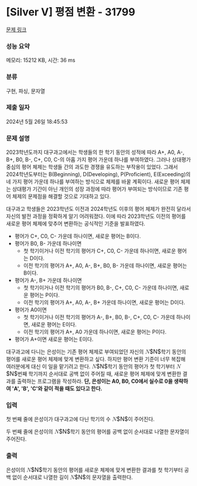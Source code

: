 # [Silver V] 평점 변환 - 31799 

[문제 링크](https://www.acmicpc.net/problem/31799) 

### 성능 요약

메모리: 15212 KB, 시간: 36 ms

### 분류

구현, 파싱, 문자열

### 제출 일자

2024년 5월 26일 18:45:53

### 문제 설명

<p>2023학년도까지 대구과고에서는 학생들의 한 학기 동안의 성적에 따라 A+, A0, A-, B+, B0, B-, C+, C0, C-의 아홉 가지 평어 가운데 하나를 부여하였다. 그러나 상대평가 중심의 평어 체제는 학생들 간의 과도한 경쟁을 유도하는 부작용이 있었다. 그래서 2024학년도부터는 B(Beginning), D(Developing), P(Proficient), E(Exceeding)의 네 가지 평어 가운데 하나를 부여하는 방식으로 체제를 바꿀 계획이다. 새로운 평어 체제는 상대평가 기간이 아닌 개인의 성장 과정에 따라 평어가 부여되는 방식이므로 기존 평어 체제의 문제점을 해결할 것으로 기대하고 있다.</p>

<p>대구과고 학생들은 2023학년도 이전과 2024학년도 이후의 평어 체제가 완전히 달라서 자신의 발전 과정을 정확하게 알기 어려워졌다. 이에 따라 2023학년도 이전의 평어를 새로운 평어 체제에 맞추어 변환하는 공식적인 기준을 발표하였다.</p>

<ul>
	<li>평어가 C+, C0, C- 가운데 하나이면, 새로운 평어는 B이다.</li>
	<li>평어가 B0, B- 가운데 하나이면
	<ul>
		<li>첫 학기이거나 이전 학기의 평어가 C+, C0, C- 가운데 하나이면, 새로운 평어는 D이다.</li>
		<li>이전 학기의 평어가 A+, A0, A-, B+, B0, B- 가운데 하나이면, 새로운 평어는 B이다.</li>
	</ul>
	</li>
	<li>평어가 A-, B+ 가운데 하나이면
	<ul>
		<li>첫 학기이거나 이전 학기의 평어가 B0, B-, C+, C0, C- 가운데 하나이면, 새로운 평어는 P이다.</li>
		<li>이전 학기의 평어가 A+, A0, A-, B+ 가운데 하나이면, 새로운 평어는 D이다.</li>
	</ul>
	</li>
	<li>평어가 A0이면
	<ul>
		<li>첫 학기이거나 이전 학기의 평어가 A-, B+, B0, B-, C+, C0, C- 가운데 하나이면, 새로운 평어는 E이다.</li>
		<li>이전 학기의 평어가 A+, A0 가운데 하나이면, 새로운 평어는 P이다.</li>
	</ul>
	</li>
	<li>평어가 A+이면 새로운 평어는 E이다.</li>
</ul>

<p>대구과고에 다니는 은성이는 기존 평어 체제로 부여되었던 자신의 <mjx-container class="MathJax" jax="CHTML" style="font-size: 109%; position: relative;"><mjx-math class="MJX-TEX" aria-hidden="true"><mjx-mi class="mjx-i"><mjx-c class="mjx-c1D441 TEX-I"></mjx-c></mjx-mi></mjx-math><mjx-assistive-mml unselectable="on" display="inline"><math xmlns="http://www.w3.org/1998/Math/MathML"><mi>N</mi></math></mjx-assistive-mml><span aria-hidden="true" class="no-mathjax mjx-copytext">$N$</span></mjx-container>학기 동안의 평어를 새로운 평어 체제에 맞게 변환하고 싶다. 하지만 평어 변환 기준이 너무 복잡해 여러분에게 대신 이 일을 맡기려고 한다. <mjx-container class="MathJax" jax="CHTML" style="font-size: 109%; position: relative;"><mjx-math class="MJX-TEX" aria-hidden="true"><mjx-mi class="mjx-i"><mjx-c class="mjx-c1D441 TEX-I"></mjx-c></mjx-mi></mjx-math><mjx-assistive-mml unselectable="on" display="inline"><math xmlns="http://www.w3.org/1998/Math/MathML"><mi>N</mi></math></mjx-assistive-mml><span aria-hidden="true" class="no-mathjax mjx-copytext">$N$</span></mjx-container>학기 동안의 평어가 첫 학기부터 <mjx-container class="MathJax" jax="CHTML" style="font-size: 109%; position: relative;"><mjx-math class="MJX-TEX" aria-hidden="true"><mjx-mi class="mjx-i"><mjx-c class="mjx-c1D441 TEX-I"></mjx-c></mjx-mi></mjx-math><mjx-assistive-mml unselectable="on" display="inline"><math xmlns="http://www.w3.org/1998/Math/MathML"><mi>N</mi></math></mjx-assistive-mml><span aria-hidden="true" class="no-mathjax mjx-copytext">$N$</span></mjx-container>번째 학기까지 순서대로 공백 없이 주어질 때, 새로운 평어 체제에 맞게 변환한 결과를 출력하는 프로그램을 작성하라. <strong>단, 은성이는 A0, B0, C0에서 실수로 0을 생략하여 'A', 'B', 'C'와 같이 적을 때도 있다고 한다.</strong></p>

### 입력 

 <p>첫 번째 줄에 은성이가 대구과고에 다닌 학기의 수 <mjx-container class="MathJax" jax="CHTML" style="font-size: 109%; position: relative;"><mjx-math class="MJX-TEX" aria-hidden="true"><mjx-mi class="mjx-i"><mjx-c class="mjx-c1D441 TEX-I"></mjx-c></mjx-mi></mjx-math><mjx-assistive-mml unselectable="on" display="inline"><math xmlns="http://www.w3.org/1998/Math/MathML"><mi>N</mi></math></mjx-assistive-mml><span aria-hidden="true" class="no-mathjax mjx-copytext">$N$</span></mjx-container>이 주어진다.</p>

<p>두 번째 줄에 은성이의 <mjx-container class="MathJax" jax="CHTML" style="font-size: 109%; position: relative;"><mjx-math class="MJX-TEX" aria-hidden="true"><mjx-mi class="mjx-i"><mjx-c class="mjx-c1D441 TEX-I"></mjx-c></mjx-mi></mjx-math><mjx-assistive-mml unselectable="on" display="inline"><math xmlns="http://www.w3.org/1998/Math/MathML"><mi>N</mi></math></mjx-assistive-mml><span aria-hidden="true" class="no-mathjax mjx-copytext">$N$</span></mjx-container>학기 동안의 평어를 공백 없이 순서대로 나열한 문자열이 주어진다.</p>

### 출력 

 <p>은성이의 <mjx-container class="MathJax" jax="CHTML" style="font-size: 109%; position: relative;"><mjx-math class="MJX-TEX" aria-hidden="true"><mjx-mi class="mjx-i"><mjx-c class="mjx-c1D441 TEX-I"></mjx-c></mjx-mi></mjx-math><mjx-assistive-mml unselectable="on" display="inline"><math xmlns="http://www.w3.org/1998/Math/MathML"><mi>N</mi></math></mjx-assistive-mml><span aria-hidden="true" class="no-mathjax mjx-copytext">$N$</span></mjx-container>학기 동안의 평어를 새로운 체제에 맞게 변환한 결과를 첫 학기부터 공백 없이 순서대로 나열한 길이 <mjx-container class="MathJax" jax="CHTML" style="font-size: 109%; position: relative;"><mjx-math class="MJX-TEX" aria-hidden="true"><mjx-mi class="mjx-i"><mjx-c class="mjx-c1D441 TEX-I"></mjx-c></mjx-mi></mjx-math><mjx-assistive-mml unselectable="on" display="inline"><math xmlns="http://www.w3.org/1998/Math/MathML"><mi>N</mi></math></mjx-assistive-mml><span aria-hidden="true" class="no-mathjax mjx-copytext">$N$</span></mjx-container>의 문자열을 출력한다.</p>


